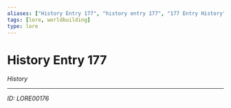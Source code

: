 ```yaml
---
aliases: ["History Entry 177", "history entry 177", "177 Entry History"]
tags: [lore, worldbuilding]
type: lore
---
```


# History Entry 177

*History*

---
*ID: LORE00176*